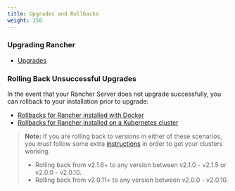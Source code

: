 ```yaml
---
title: Upgrades and Rollbacks
weight: 150
---
```


### Upgrading Rancher

- [Upgrades]({{<baseurl>}}/rancher/v2.0.x-v2.4.x/en/upgrades/upgrades/)

### Rolling Back Unsuccessful Upgrades

In the event that your Rancher Server does not upgrade successfully, you can rollback to your installation prior to upgrade:

- [Rollbacks for Rancher installed with Docker]({{<baseurl>}}/rancher/v2.0.x-v2.4.x/en/upgrades/single-node-rollbacks)
- [Rollbacks for Rancher installed on a Kubernetes cluster]({{<baseurl>}}/rancher/v2.0.x-v2.4.x/en/upgrades/ha-server-rollbacks)

> **Note:** If you are rolling back to versions in either of these scenarios, you must follow some extra [instructions]({{<baseurl>}}/rancher/v2.0.x-v2.4.x/en/upgrades/rollbacks/) in order to get your clusters working.
>
>- Rolling back from v2.1.6+ to any version between v2.1.0 - v2.1.5 or v2.0.0 - v2.0.10.
>- Rolling back from v2.0.11+ to any version between v2.0.0 - v2.0.10.  
